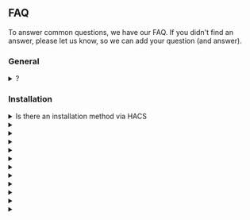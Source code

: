 ## FAQ
To answer common questions, we have our FAQ. If you didn't find an answer, please let us know, so we can add your question (and answer).  

### General
<details>
<summary>?</summary>
...
</details>

### Installation
<details>
<summary>Is there an installation method via HACS</summary>
We are working on this. As soon as it is available, we will make an announcement.
</details>

<details>
<summary></summary>
</details>

<details>
<summary></summary>
</details>
<details>
<summary></summary>
</details>
<details>
<summary></summary>
</details>
<details>
<summary></summary>
</details>
<details>
<summary></summary>
</details>
<details>
<summary></summary>
</details>
<details>
<summary></summary>
</details>
<details>
<summary></summary>
</details>
<details>
<summary></summary>
</details>
<details>
<summary></summary>
</details>